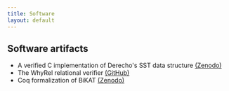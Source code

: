 ```yaml
---
title: Software
layout: default
---
```


## Software artifacts

- A verified C implementation of Derecho's SST data structure [(Zenodo)](https://zenodo.org/records/10819602)
- The WhyRel relational verifier [(GitHub)](https://github.com/dnaumann/RelRL.git)
- Coq formalization of BiKAT [(Zenodo)](https://zenodo.org/records/7144067)

<div class="dash"></div>